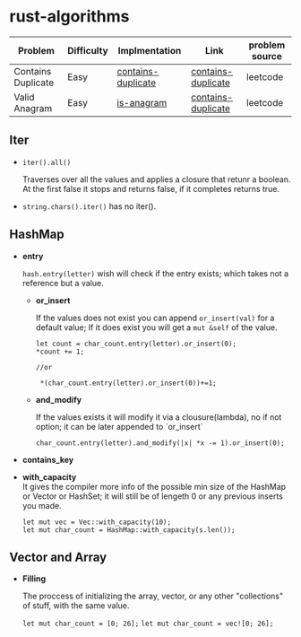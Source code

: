 # rust-algorithms

| Problem            | Difficulty | Implmentation                                     | Link                                                                   | problem source |
| ------------------ | ---------- | ------------------------------------------------- | ---------------------------------------------------------------------- | -------------- |
| Contains Duplicate | Easy       | [contains-duplicate](src/bin/contains-duplicate/) | [contains-duplicate](https://leetcode.com/problems/contains-duplicate) | leetcode       |
| Valid Anagram      | Easy       | [is-anagram](src/bin/is-anagram/)                 | [contains-duplicate](https://leetcode.com/problems/valid-anagram)      | leetcode       |

## Iter

- `iter().all()`

  Traverses over all the values and applies a closure that retunr a boolean. At the first false it stops and returns false, if it completes returns true.

- `string.chars().iter()` has no iter().

## HashMap

- **entry**
<ul>

`hash.entry(letter)` wish will check if the entry exists; which takes not a reference but a value.

- **or_insert**

<ul>

If the values does not exist you can append `or_insert(val)` for a default value; If it does exist you will get a `mut &self` of the value.

```
let count = char_count.entry(letter).or_insert(0);
*count += 1;

//or

 *(char_count.entry(letter).or_insert(0))+=1;
```

</ul>

- **and_modify**
<ul>
If the values exists it will modify it via a clousure(lambda), no if not option; it can be later appended to `or_insert`

`char_count.entry(letter).and_modify(|x| *x -= 1).or_insert(0);`

</ul>

</ul>

- **contains_key**
- **with_capacity**  
  It gives the compiler more info of the possible min size of the HashMap or Vector or HashSet; it will still be of lengeth 0 or any previous inserts you made.

  ```
  let mut vec = Vec::with_capacity(10);
  let mut char_count = HashMap::with_capacity(s.len());
  ```

## Vector and Array

- **Filling**

  The proccess of initializing the array, vector, or any other "collections" of stuff, with the same value.

  `let mut char_count = [0; 26];`
  `let mut char_count = vec![0; 26];`
